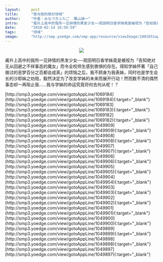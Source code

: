 ```yaml
---
layout:     post
title:      "我与她的绝对领域"
author:     "作者：みなづきふたご  鹰山诚一"
intro:      "甫升上高中的我所一见钟情的黑发少女──观田明日香学姊竟是被视为「告知绝对无从回避之不祥事态的魔女」而令全校师生感到畏惧的存在。得知学姊怀著「自己做过的恶梦百分之百都会成真」的烦恼之后，我不顾身为我表姊，同时也是学生会长的沙耶姊之劝阻，毅然决定为了改变学姊的未来而展开行动！然而数不清的偶然事态却一再阻止我……我与学姊的命运究竟将何去何从呢！？"
date:       "2018-02-14 16:56:59"
tags:       "领域"
image:      "http://smp.yoedge.com/smp-app/resource/viewImage/1001651appline.png"
---
```

<div style="text-align: center">
<p><img src="http://smp.yoedge.com/smp-app/resource/viewImage/1001651appline.png"/></p>
</div>
<p class="post-meta">
<span>甫升上高中的我所一见钟情的黑发少女──观田明日香学姊竟是被视为「告知绝对无从回避之不祥事态的魔女」而令全校师生感到畏惧的存在。得知学姊怀著「自己做过的恶梦百分之百都会成真」的烦恼之后，我不顾身为我表姊，同时也是学生会长的沙耶姊之劝阻，毅然决定为了改变学姊的未来而展开行动！然而数不清的偶然事态却一再阻止我……我与学姊的命运究竟将何去何从呢！？</span>
</p>
[http://smp3.yoedge.com/view/gotoAppLine/1069184](http://smp3.yoedge.com/view/gotoAppLine/1069184){:target="_blank"}
[http://smp3.yoedge.com/view/gotoAppLine/1069183](http://smp3.yoedge.com/view/gotoAppLine/1069183){:target="_blank"}
[http://smp3.yoedge.com/view/gotoAppLine/1069182](http://smp3.yoedge.com/view/gotoAppLine/1069182){:target="_blank"}
[http://smp3.yoedge.com/view/gotoAppLine/1049909](http://smp3.yoedge.com/view/gotoAppLine/1049909){:target="_blank"}
[http://smp3.yoedge.com/view/gotoAppLine/1049908](http://smp3.yoedge.com/view/gotoAppLine/1049908){:target="_blank"}
[http://smp3.yoedge.com/view/gotoAppLine/1049907](http://smp3.yoedge.com/view/gotoAppLine/1049907){:target="_blank"}
[http://smp3.yoedge.com/view/gotoAppLine/1049906](http://smp3.yoedge.com/view/gotoAppLine/1049906){:target="_blank"}
[http://smp3.yoedge.com/view/gotoAppLine/1049905](http://smp3.yoedge.com/view/gotoAppLine/1049905){:target="_blank"}
[http://smp3.yoedge.com/view/gotoAppLine/1049904](http://smp3.yoedge.com/view/gotoAppLine/1049904){:target="_blank"}
[http://smp3.yoedge.com/view/gotoAppLine/1049903](http://smp3.yoedge.com/view/gotoAppLine/1049903){:target="_blank"}
[http://smp3.yoedge.com/view/gotoAppLine/1049902](http://smp3.yoedge.com/view/gotoAppLine/1049902){:target="_blank"}
[http://smp3.yoedge.com/view/gotoAppLine/1049901](http://smp3.yoedge.com/view/gotoAppLine/1049901){:target="_blank"}
[http://smp3.yoedge.com/view/gotoAppLine/1049900](http://smp3.yoedge.com/view/gotoAppLine/1049900){:target="_blank"}
[http://smp3.yoedge.com/view/gotoAppLine/1049899](http://smp3.yoedge.com/view/gotoAppLine/1049899){:target="_blank"}
[http://smp3.yoedge.com/view/gotoAppLine/1049898](http://smp3.yoedge.com/view/gotoAppLine/1049898){:target="_blank"}
[http://smp3.yoedge.com/view/gotoAppLine/1049897](http://smp3.yoedge.com/view/gotoAppLine/1049897){:target="_blank"}



